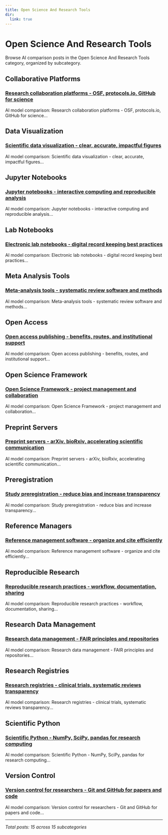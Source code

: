 ```yaml
---
title: Open Science And Research Tools
dir:
  link: true
---
```


# Open Science And Research Tools

Browse AI comparison posts in the Open Science And Research Tools category, organized by subcategory.

## Collaborative Platforms

### [Research collaboration platforms - OSF, protocols.io, GitHub for science](collaborative-platforms/chatgpt-vs-gemini-vs-grok-collaborative-platforms-1912.md)

AI model comparison: Research collaboration platforms - OSF, protocols.io, GitHub for science...

## Data Visualization

### [Scientific data visualization - clear, accurate, impactful figures](data-visualization/deepseek-vs-grok-vs-mistral-data-visualization-8281.md)

AI model comparison: Scientific data visualization - clear, accurate, impactful figures...

## Jupyter Notebooks

### [Jupyter notebooks - interactive computing and reproducible analysis](jupyter-notebooks/claude-vs-deepseek-vs-gemini-jupyter-notebooks-7573.md)

AI model comparison: Jupyter notebooks - interactive computing and reproducible analysis...

## Lab Notebooks

### [Electronic lab notebooks - digital record keeping best practices](lab-notebooks/chatgpt-vs-deepseek-vs-grok-lab-notebooks-6568.md)

AI model comparison: Electronic lab notebooks - digital record keeping best practices...

## Meta Analysis Tools

### [Meta-analysis tools - systematic review software and methods](meta-analysis-tools/chatgpt-vs-grok-vs-mistral-meta-analysis-tools-2067.md)

AI model comparison: Meta-analysis tools - systematic review software and methods...

## Open Access

### [Open access publishing - benefits, routes, and institutional support](open-access/chatgpt-vs-gemini-vs-grok-open-access-1384.md)

AI model comparison: Open access publishing - benefits, routes, and institutional support...

## Open Science Framework

### [Open Science Framework - project management and collaboration](open-science-framework/chatgpt-vs-deepseek-vs-grok-open-science-framework-8524.md)

AI model comparison: Open Science Framework - project management and collaboration...

## Preprint Servers

### [Preprint servers - arXiv, bioRxiv, accelerating scientific communication](preprint-servers/chatgpt-vs-gemini-vs-mistral-preprint-servers-8197.md)

AI model comparison: Preprint servers - arXiv, bioRxiv, accelerating scientific communication...

## Preregistration

### [Study preregistration - reduce bias and increase transparency](preregistration/chatgpt-vs-claude-vs-gemini-preregistration-9200.md)

AI model comparison: Study preregistration - reduce bias and increase transparency...

## Reference Managers

### [Reference management software - organize and cite efficiently](reference-managers/deepseek-vs-grok-vs-mistral-reference-managers-7185.md)

AI model comparison: Reference management software - organize and cite efficiently...

## Reproducible Research

### [Reproducible research practices - workflow, documentation, sharing](reproducible-research/chatgpt-vs-deepseek-vs-gemini-reproducible-research-8950.md)

AI model comparison: Reproducible research practices - workflow, documentation, sharing...

## Research Data Management

### [Research data management - FAIR principles and repositories](research-data-management/chatgpt-vs-deepseek-vs-mistral-research-data-management-3707.md)

AI model comparison: Research data management - FAIR principles and repositories...

## Research Registries

### [Research registries - clinical trials, systematic reviews transparency](research-registries/claude-vs-gemini-vs-mistral-research-registries-7657.md)

AI model comparison: Research registries - clinical trials, systematic reviews transparency...

## Scientific Python

### [Scientific Python - NumPy, SciPy, pandas for research computing](scientific-python/chatgpt-vs-grok-vs-mistral-scientific-python-3256.md)

AI model comparison: Scientific Python - NumPy, SciPy, pandas for research computing...

## Version Control

### [Version control for researchers - Git and GitHub for papers and code](version-control/chatgpt-vs-deepseek-vs-mistral-version-control-3486.md)

AI model comparison: Version control for researchers - Git and GitHub for papers and code...

---

*Total posts: 15 across 15 subcategories*
